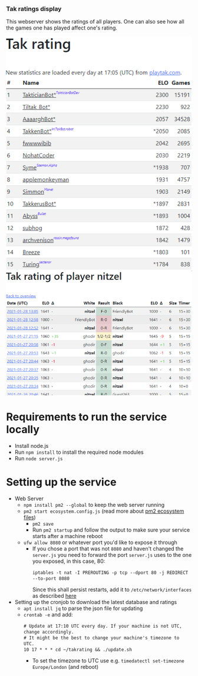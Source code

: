 ### Tak ratings display
This webserver shows the ratings of all players. One can also see how all the games one has played affect one's rating.

![Rating of all players](./readme/players_list.png)
![Rating change caused by games played by a certain player](./readme/games_list.png)

# Requirements to run the service locally
- Install node.js
- Run `npm install` to install the required node modules
- Run `node server.js`

# Setting up the service
- Web Server
  - `npm install pm2 --global` to keep the web server running
  - `pm2 start ecosystem.config.js` (read more about [pm2 ecosystem files](https://pm2.keymetrics.io/docs/usage/application-declaration/))
    - `pm2 save`
    - Run `pm2 startup` and follow the output to make sure your service starts after a machine reboot
  - `ufw allow 8080` or whatever port you'd like to expose it through
    - If you chose a port that was not `8080` and haven't changed the `server.js` you need to forward the port `server.js` uses to the one you exposed, in this case, 80:
      ```
      iptables -t nat -I PREROUTING -p tcp --dport 80 -j REDIRECT --to-port 8080
      ```
      Since this shall persist restarts, add it to `/etc/network/interfaces` as described [here](https://serverfault.com/a/232584/527773)
- Setting up the cronjob to download the latest database and ratings
  - `apt install jq` to parse the json file for updating
  - `crontab -e` and add:
    ```
    # Update at 17:10 UTC every day. If your machine is not UTC, change accordingly.
    # It might be the best to change your machine's timezone to UTC.
    10 17 * * * cd ~/takrating && ./update.sh
    ```
    - To set the timezone to UTC use e.g. `timedatectl set-timezone Europe/London` (and reboot)
